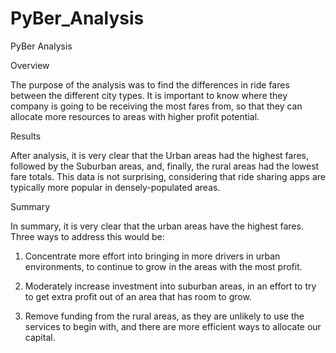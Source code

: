 # PyBer_Analysis
PyBer Analysis

Overview

The purpose of the analysis was to find the differences in ride fares between the different city types. It is important to know where they company is going to be receiving the most fares from, so that they can allocate more resources to areas with higher profit potential.

Results

After analysis, it is very clear that the Urban areas had the highest fares, followed by the Suburban areas, and, finally, the rural areas had the lowest fare totals. This data is not surprising, considering that ride sharing apps are typically more popular in densely-populated areas.

Summary

In summary, it is very clear that the urban areas have the highest fares. Three ways to address this would be:

1. Concentrate more effort into bringing in more drivers in urban environments, to continue to grow in the areas with the most profit.

2. Moderately increase investment into suburban areas, in an effort to try to get extra profit out of an area that has room to grow.

3. Remove funding from the rural areas, as they are unlikely to use the services to begin with, and there are more efficient ways to allocate our capital.
